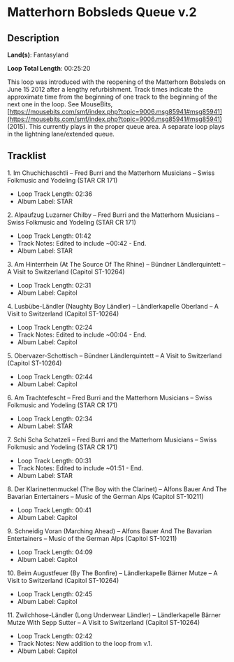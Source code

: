 # Matterhorn Bobsleds Queue v.2

## Description

**Land(s)**: Fantasyland

**Loop Total Length**: 00:25:20

This loop was introduced with the reopening of the Matterhorn Bobsleds on June 15 2012 after a lengthy refurbishment. Track times indicate the approximate time from the beginning of one track to the beginning of the next one in the loop. See MouseBits, [https://mousebits.com/smf/index.php?topic=9006.msg85941#msg85941](https://mousebits.com/smf/index.php?topic=9006.msg85941#msg85941) (2015). This currently plays in the proper queue area. A separate loop plays in the lightning lane/extended queue.

## Tracklist

1\. Im Chuchichaschtli – Fred Burri and the Matterhorn Musicians – Swiss Folkmusic and Yodeling (STAR CR 171)

- Loop Track Length: 02:36
- Album Label: STAR

2\. Alpaufzug Luzarner Chilby – Fred Burri and the Matterhorn Musicians – Swiss Folkmusic and Yodeling (STAR CR 171)

- Loop Track Length: 01:42
- Track Notes: Edited to include ~00:42 - End.
- Album Label: STAR

3\. Am Hinterrhein (At The Source Of The Rhine) – Bündner Ländlerquintett – A Visit to Switzerland (Capitol ST-10264)

- Loop Track Length: 02:31
- Album Label: Capitol

4\. Lusbübe-Ländler (Naughty Boy Ländler) – Ländlerkapelle Oberland – A Visit to Switzerland (Capitol ST-10264)

- Loop Track Length: 02:24
- Track Notes: Edited to include ~00:04 - End.
- Album Label: Capitol

5\. Obervazer-Schottisch – Bündner Ländlerquintett – A Visit to Switzerland (Capitol ST-10264)

- Loop Track Length: 02:44
- Album Label: Capitol

6\. Am Trachtefescht – Fred Burri and the Matterhorn Musicians – Swiss Folkmusic and Yodeling (STAR CR 171)

- Loop Track Length: 02:34
- Album Label: STAR

7\. Schi Scha Schatzeli – Fred Burri and the Matterhorn Musicians – Swiss Folkmusic and Yodeling (STAR CR 171)

- Loop Track Length: 00:31
- Track Notes: Edited to include ~01:51 - End.
- Album Label: STAR

8\. Der Klarinettenmuckel (The Boy with the Clarinet) – Alfons Bauer And The Bavarian Entertainers – Music of the German Alps (Capitol ST-10211)

- Loop Track Length: 00:41
- Album Label: Capitol

9\. Schneidig Voran (Marching Ahead) – Alfons Bauer And The Bavarian Entertainers – Music of the German Alps (Capitol ST-10211)

- Loop Track Length: 04:09
- Album Label: Capitol

10\. Beim Augustfeuer (By The Bonfire) – Ländlerkapelle Bärner Mutze – A Visit to Switzerland (Capitol ST-10264)

- Loop Track Length: 02:45
- Album Label: Capitol

11\. Zwilchhose-Ländler (Long Underwear Ländler) – Ländlerkapelle Bärner Mutze With Sepp Sutter – A Visit to Switzerland (Capitol ST-10264)

- Loop Track Length: 02:42
- Track Notes: New addition to the loop from v.1.
- Album Label: Capitol
